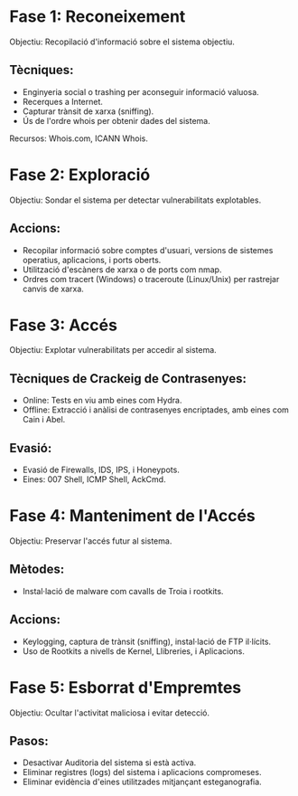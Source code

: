 Fase 1: Reconeixement
=======================
Objectiu: Recopilació d'informació sobre el sistema objectiu.

Tècniques:
-----------
- Enginyeria social o trashing per aconseguir informació valuosa.
- Recerques a Internet.
- Capturar trànsit de xarxa (sniffing).
- Ús de l'ordre whois per obtenir dades del sistema.

Recursos: Whois.com, ICANN Whois.

Fase 2: Exploració
===================
Objectiu: Sondar el sistema per detectar vulnerabilitats explotables.

Accions:
--------
- Recopilar informació sobre comptes d'usuari, versions de sistemes operatius, aplicacions, i ports oberts.
- Utilització d'escàners de xarxa o de ports com nmap.
- Ordres com tracert (Windows) o traceroute (Linux/Unix) per rastrejar canvis de xarxa.

Fase 3: Accés
===============
Objectiu: Explotar vulnerabilitats per accedir al sistema.

Tècniques de Crackeig de Contrasenyes:
---------------------------------------
- Online: Tests en viu amb eines com Hydra.
- Offline: Extracció i anàlisi de contrasenyes encriptades, amb eines com Cain i Abel.

Evasió:
-------
- Evasió de Firewalls, IDS, IPS, i Honeypots.
- Eines: 007 Shell, ICMP Shell, AckCmd.

Fase 4: Manteniment de l'Accés
===============================
Objectiu: Preservar l'accés futur al sistema.

Mètodes:
---------
- Instal·lació de malware com cavalls de Troia i rootkits.

Accions:
---------
- Keylogging, captura de trànsit (sniffing), instal·lació de FTP il·lícits.
- Uso de Rootkits a nivells de Kernel, Llibreries, i Aplicacions.

Fase 5: Esborrat d'Empremtes
=============================
Objectiu: Ocultar l'activitat maliciosa i evitar detecció.

Pasos:
------
- Desactivar Auditoria del sistema si està activa.
- Eliminar registres (logs) del sistema i aplicacions compromeses.
- Eliminar evidència d'eines utilitzades mitjançant esteganografia.
